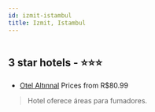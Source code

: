 ```yaml
---
id: izmit-istambul
title: Izmit, Istambul
---
```


<center><img src="https://i.travelapi.com/hotels/19000000/18910000/18900200/18900182/0b3c7fbe_z.jpg" alt="" /></center>


##  3 star hotels - ⭐️⭐️⭐️

-    [Otel Altınnal](https://www.hurb.com/br/aud/https://www.hurb.com/br/hotels/izmit/otel-altinnal-HT-U1LU?cmp=18055) Prices from R$80.99
   > Hotel oferece áreas para fumadores.
